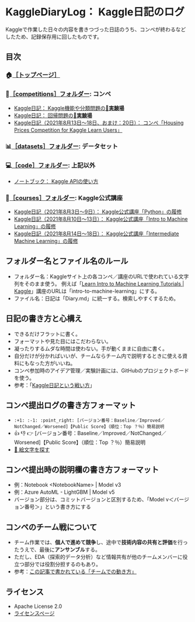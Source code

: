 KaggleDiaryLog： Kaggle日記のログ
=================================

Kaggleで作業した日々の内容を書きつづった日誌のうち、コンペが終わるなどしたため、記録保存用に回したものです。

目次
----------------------------------

### :house:[［トップページ］](https://github.com/isshiki/KaggleDiaryLog)

### :runner:[［competitions］フォルダー](https://github.com/isshiki/KaggleDiaryLog/tree/main/competitions): コンペ

- [Kaggle日記： Kaggle機能や分類問題の:lab_coat:**実験場**](https://github.com/isshiki/KaggleDiaryLog/blob/main/competitions/titanic/Diary.md)
- [Kaggle日記： 回帰問題の:lab_coat:**実験場**](https://github.com/isshiki/KaggleDiaryLog/blob/main/competitions/house-prices-advanced-regression-techniques/Diary.md)
- [Kaggle日記（2021年8月13日～18日、おまけ：20日）： コンペ「Housing Prices Competition for Kaggle Learn Users」](https://github.com/isshiki/KaggleDiaryLog/blob/main/competitions/home-data-for-ml-course/Diary.md)

### :bar_chart:[［datasets］フォルダー](https://github.com/isshiki/KaggleDiaryLog/tree/main/datasets): データセット

### :computer:[［code］フォルダー](https://github.com/isshiki/KaggleDiaryLog/tree/main/code): 上記以外

- [ノートブック： Kaggle APIの使い方](https://github.com/isshiki/KaggleDiaryLog/blob/main/code/kaggle-api/notebooks/KaggleAPI.ipynb)

### :busts_in_silhouette:[［courses］フォルダー](https://github.com/isshiki/KaggleDiaryLog/tree/main/courses): Kaggle公式講座

- [Kaggle日記（2021年8月3日～9日）： Kaggle公式講座「Python」の履修](https://github.com/isshiki/KaggleDiaryLog/blob/main/courses/python/Diary.md)
- [Kaggle日記（2021年8月10日～13日）： Kaggle公式講座「Intro to Machine Learning」の履修](https://github.com/isshiki/KaggleDiaryLog/blob/main/courses/intro-to-machine-learning/Diary.md)
- [Kaggle日記（2021年8月14日～18日）： Kaggle公式講座「Intermediate Machine Learning」の履修](https://github.com/isshiki/KaggleDiaryLog/blob/main/courses/intermediate-machine-learning/Diary.md)

フォルダー名とファイル名のルール
----------------------------------

- フォルダー名：Kaggleサイト上の各コンペ／講座のURLで使われている文字列をそのまま使う。
  例えば「[Learn Intro to Machine Learning Tutorials | Kaggle](https://www.kaggle.com/learn/intro-to-machine-learning)」講座のURLは「intro-to-machine-learning」にする。
- ファイル名：日記は「Diary.md」に統一する。検索しやすくするため。

日記の書き方と心構え
----------------------------------

- できるだけフラットに書く。
- フォーマットや見た目にはこだわらない。
- 凝ったりするムダな時間は使わない。手が動くままに自由に書く。
- 自分だけが分かればいいが、チームならチーム内で説明するときに使える資料にもなった方がいいね。
- コンペ参加時のアイデア管理／実験計画には、GitHubのプロジェクトボードを使う。
- 参考：「[Kaggle日記という戦い方](https://zenn.dev/fkubota/articles/3d8afb0e919b555ef068)」

コンペ提出ログの書き方フォーマット
----------------------------------

- `:+1: :-1: :point_right: [バージョン番号：Baseline／Improved／NotChanged／Worsened]【Public Score】（順位：Top ？％）簡易説明`
- :+1: :-1: :point_right: [バージョン番号：Baseline／Improved／NotChanged／Worsened]【Public Score】（順位：Top ？％）簡易説明
- [🎁 絵文字を探す](https://www.webfx.com/tools/emoji-cheat-sheet/)

コンペ提出時の説明欄の書き方フォーマット
----------------------------------

- 例：Notebook \<NotebookName> | Model v3
- 例：Azure AutoML - LightGBM | Model v5
- バージョン部分は、コミットバージョンと区別するため、「Model v＜バージョン番号＞」という書き方にする

コンペのチーム戦について
----------------------------------

- チーム作業では、**個人で進めて競争**し、途中で**技術内容の共有と評価**を行ったうえで、最後に**アンサンブル**する。
- ただし、EDA（探索的データ分析）など情報共有が他のチームメンバーに役立つ部分では役割分担するのもあり。
- 参考：[この記事で書かれている「チームでの動き方」](https://amalog.hateblo.jp/entry/kaggle-home-credit#%E3%83%81%E3%83%BC%E3%83%A0%E3%81%A7%E3%81%AE%E5%8B%95%E3%81%8D%E6%96%B9)

ライセンス
--------------------------------

- Apache License 2.0
- [ライセンスページ](https://github.com/isshiki/KaggleDiaryLog/blob/main/LICENSE)
